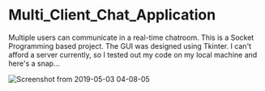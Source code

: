 # Multi_Client_Chat_Application
Multiple users can communicate in a real-time chatroom. 
This is a Socket Programming based project. The GUI was designed using Tkinter.
I can't afford a server currently, so I tested out my code on my local machine and here's a snap...

![Screenshot from 2019-05-03 04-08-05](https://user-images.githubusercontent.com/36446402/57111457-c409bc00-6d59-11e9-9538-2a8656bcfbbd.png)
